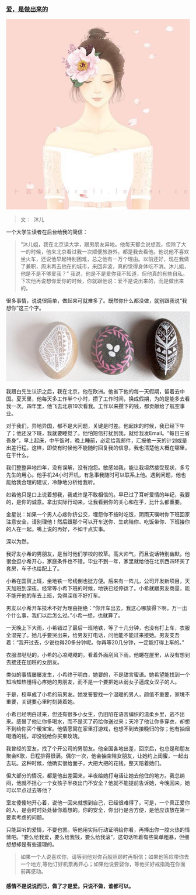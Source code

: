 ### [爱，是做出来的](http://www.jianshu.com/p/71def8186cbe)
![](img/爱，是做出来的.jpg)
>文：  沐儿


﻿一个大学生读者在后台给我的简信：

>“沐儿姐，我在北京读大学，跟男朋友异地。他每天都会说想我，但除了大一的时候，他来北京看过我一次顺便旅游外，都是我去看他。他说他不喜欢坐火车，还说他早起特别困难，总之他有一万个理由。以前还好，现在我做了兼职，周末再去他在的城市，来回奔波，真的觉得身体吃不消。沐儿姐，他是不是不够爱我？”﻿
﻿我说，他是不是爱你我不知道，但他真的有些自私。下次他再说想你爱你的时候，你就跟他说：爱不是说出来的，而是做出来的。﻿



很多事情，说说很简单，做起来可就难多了。既然你什么都没做，就别跟我说“我想你”这三个字。﻿﻿﻿﻿﻿
![](img/爱，是做出来的2.jpg)

﻿﻿﻿我跟白先生认识之后，我在北京，他在欧洲。他省下他的每一天假期，留着去中国。夏天里，他每天多工作半个小时，攒了工作时间，换成假期，为的是能多去看我一次。四年里，他飞去北京19次看我。工作以来攒下的钱，都贡献给了航空事业。﻿

﻿对于我们，异地异国，都不是大问题，关键是时差。他起床的时候，我已经下午了；他还没下班，我就要睡觉了。他怕短信打扰到我，就给我发Email。“每日三省吾身”，早上起床，中午饭时，晚上睡前，必定给我邮件，汇报他一天的计划或是出差行程。这样，即使有时候他不能随时回复我的信息，我也清楚他大概在哪里，在干什么。﻿

﻿我们整整异地四年，没有误解，没有抱怨。敏感如我，能让我坦然接受现状，多亏先生的用心。他手机24小时开机，有急事我随时可以联系上他。遇到问题，他也能给我合理的建议，冷静地分析给我听。﻿

﻿如若他只是口上说着想我，我或许是不敢相信的。早已过了耳听爱情的年纪，我要的，是你的诚意。拿出实际行动来，让我看到你的关心和在乎，比什么都重要。﻿﻿﻿﻿


﻿金星说：如果一个男人心疼你挤公交，埋怨你不按时吃饭，阴雨天嘱咐你下班回家注意安全，请别理他！然后跟那个可以开车送你、生病陪你、吃饭带你、下班接你的人在一起。嘴上说的再好，不如干点实事。﻿

深以为然。﻿

﻿我好友小希的男朋友，是当时他们学校的校草。高大帅气，而且说话特别幽默。他很会逗小希开心，家庭条件也不错。毕业不到一年，家里就给他在北京西四环买了套房，车子也给配上了。﻿

﻿小希在国贸上班，坐地铁一号线倒也挺方便。后来有一阵儿，公司开发新项目，天天加班到深夜。经常等小希下班的时候，地铁已经停运了。小希就跟男友商量，能不能开他的车去上班，免得深夜不好打车。﻿

﻿男友以小希开车技术不好为理由拒绝：“你开车出去，我这心哪放得下啊。万一出个什么事，我们以后怎么过。”小希一想，也就算了。﻿

﻿一天晚上下大雨，小希错过了最后一班地铁，等了十几分钟，也没有打上车，衣服全湿完了。她几乎要哭出来，给男友打电话，问他能不能过来接她。男友支吾着：“我开过去，少说也得20多分钟呢。你再等20几分钟，一定能打得上车的。”﻿

﻿衣服湿哒哒的，小希的心凉飕飕的。看着外面刮风下雨，他蜷在屋里，从没有想到去接还在加班的女朋友。﻿

﻿类似的事情屡屡发生，小希终于明白，她要的，不是甜言蜜语。她希望能找到一个知冷知热懂得心疼她的男朋友，而不是一个要把她从弱女子逼成女汉子的人。﻿

﻿于是，校草成了小希的前男友。她发誓要找一个温暖的男人，颜值不重要，家境不重要，关键要心里时刻装着她。﻿﻿﻿


﻿小希已经明白过来，但还有很多小女生，仍旧陷在语言编织的温柔乡里，逃不出来。感冒了他让你多喝水，而不是买了药给你送过来；天冷了他让你多穿衣，却想不到给你买个暖宝宝。他情愿窝在家里打游戏，也想不到去接晚归的你；他有抽烟喝酒的钱，却没钱给你买束玫瑰。﻿

我曾经的室友，找了个开公司的男朋友。他全国各地出差，回京后，也总是和朋友聚会K歌，日程排得很满。偶尔一次，他会抽空陪女朋友，让她约上闺蜜，一起出去玩。这种时候，他确实很给面子，大把大把的花钱，整天陪着她们。﻿

但大部分的情况，都是他出差回来，半夜给她打电话让她去他住的地方。我总纳闷，他就不担心一个女孩子半夜出门不安全？他就不能提前告诉她，今晚回来，她可以早点过去等他？﻿

﻿室友傻傻地开心着，说他一回来就想到自己，已经很难得了。可是，一个真正爱你的人，是会时时处处替你着想的。你的安全，你出行是否方便，是他应该放在第一要素考虑的问题。﻿﻿﻿﻿


﻿只能耳听的爱情，不要也罢。等他用实际行动证明给你看，再捧出你一腔火热的情愫吧。“要么给我爱，要么给我钱，要么给我滚”，这句话听着有些简单粗暴，但细想想却是有些道理的。﻿

>如果一个人说喜欢你，请等到他对你百般照顾时再相信；如果他答应带你去一个地方,等他订好机票再开心；如果他说要娶你，等他买好戒指跪在你面前再感动。﻿


#### 感情不是说说而已，做了才是爱。只说不做，谁都可以。
